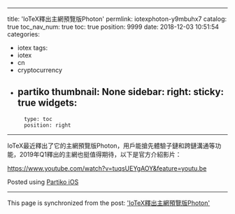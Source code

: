 
---
title: 'IoTeX釋出主網預覽版Photon'
permlink: iotexphoton-y9mbuhx7
catalog: true
toc_nav_num: true
toc: true
position: 9999
date: 2018-12-03 10:51:54
categories:
- iotex
tags:
- iotex
- cn
- cryptocurrency
- partiko
thumbnail: None
sidebar:
    right:
        sticky: true
widgets:
    -
        type: toc
        position: right
---


IoTeX最近釋出了它的主網預覽版Photon，用戶能搶先體驗子鏈和跨鏈溝通等功能，2019年Q1釋出的主網也挺值得期待，以下是官方介紹影片：

https://www.youtube.com/watch?v=tuqsUEYgAOY&feature=youtu.be

Posted using [Partiko iOS](https://steemit.com/@partiko-ios)

- - -

This page is synchronized from the post: ['IoTeX釋出主網預覽版Photon'](https://steemit.com/@htliao/iotexphoton-y9mbuhx7)
